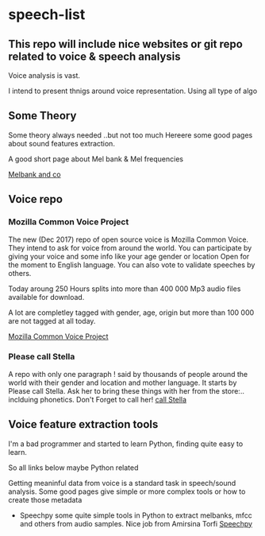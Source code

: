 # speech-list

## This  repo will include nice websites or git repo related to voice & speech analysis

Voice analysis is vast.

I intend to present thnigs around voice representation. Using all type of algo



## Some Theory
Some theory always needed ..but not too much
Hereere some good pages about sound features extraction.

A good short page about Mel bank & Mel frequencies

[Melbank and co](http://practicalcryptography.com/miscellaneous/machine-learning/guide-mel-frequency-cepstral-coefficients-mfccs/)



## Voice repo

### Mozilla Common  Voice Project
The new (Dec 2017) repo of open source voice is Mozilla Common Voice. They intend to ask for voice from 
around the world. You can participate by giving your voice and some info like your age gender or location
Open for the moment to English language.
You can also vote to validate speeches by others. 

Today aroung 250 Hours splits into more than 400 000 Mp3 audio files available for download.

A lot are completley tagged with gender, age, origin but more than 100 000 are not tagged at all today.

[Mozilla Common  Voice Project](https://voice.mozilla.org/)

### Please call Stella
A repo with only one paragraph ! said by thousands of people around the world with their gender and location and mother language.
It starts by Please call Stella. Ask her to bring these things with her from the store:..
inclduing phonetics.  Don't Forget to call her!
[call Stella](http://accent.gmu.edu/)


## Voice feature extraction tools

I'm a bad programmer and started to learn Python, finding quite easy to learn. 

So all links below maybe Python related

Getting meaninful data from voice is a standard task in speech/sound analysis. Some good pages give simple or more complex tools or how to create those metadata
 
- Speechpy
some quite simple tools in Python to extract melbanks, mfcc and others from audio samples.
Nice job from Amirsina Torfi
[Speechpy](https://github.com/astorfi/speechpy) 